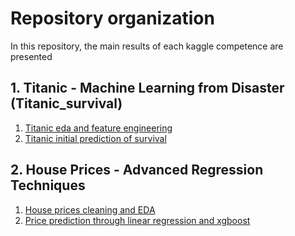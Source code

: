 # Repository organization

In this repository, the main results of each kaggle competence are presented

## 1. Titanic - Machine Learning from Disaster (Titanic_survival)

1. [Titanic eda and feature engineering](https://www.kaggle.com/code/kevinmorgado/titanic-eda-and-feature-engineering)
2. [Titanic initial prediction of survival](https://www.kaggle.com/code/kevinmorgado/titanic-initial-prediction-of-survival)

## 2. House Prices - Advanced Regression Techniques

1. [House prices cleaning and EDA](https://www.kaggle.com/code/kevinmorgado/house-prices-cleaning-and-eda)
2. [Price prediction through linear regression and xgboost](https://www.kaggle.com/code/kevinmorgado/price-prediction-through-linear-reg-and-xgboost)
